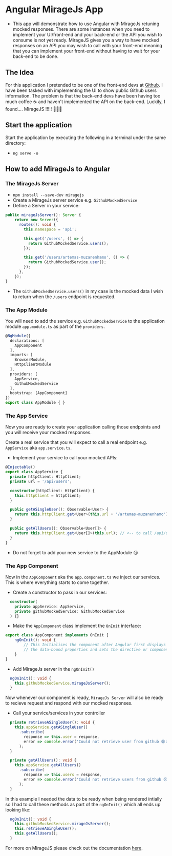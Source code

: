 # Angular MirageJs App

* This app will demonstrate how to use Angular with MirageJs retuning mocked
responses. There are some instances when you need to implement your UI/front-end
and your back-end or the API you wish to consume is not yet ready. MirageJS gives you
a way to have mocked responses on an API you may wish to call with your front-end
meaning that you can implement your front-end without having to wait for your back-end
to be done.

## The Idea
For this application I pretended to be one of the front-end devs at [Github](https://github.com/).
I have been tasked with implementing the UI to show public Github users 
information. The problem is that the back-end devs have been having too much 
coffee ☕️ and haven't implemented the API on the back-end. Luckily, I found....
MirageJS !!!!! 💪🏾😁

## Start the application

Start the application by executing the following in a terminal under the same directory:
* `ng serve -o`

## How to add MirageJs to Angular

### The MirageJs Server

* `npm install --save-dev miragejs`
* Create a MirageJs server service e.g. `GithubMockedService`
* Define a Server in your service:
```typescript
public mirageJsServer(): Server {
    return new Server({
      routes(): void {
        this.namespace = 'api';

        this.get('/users', () => {
          return GithubMockedService.users();
        });

        this.get('/users/artemas-muzanenhamo', () => {
          return GithubMockedService.user();
        });
      },
    });
}
```
* The `GithubMockedService.users()` in my case is the mocked data I wish to return
when the `/users` endpoint is requested.

### The App Module

You will need to add the service e.g. `GithubMockedService` to the application module
`app.module.ts` as part of the `providers`.

```typescript
@NgModule({
  declarations: [
    AppComponent
  ],
  imports: [
    BrowserModule,
    HttpClientModule
  ],
  providers: [
    AppService,
    GithubMockedService
  ],
  bootstrap: [AppComponent]
})
export class AppModule { }
```

### The App Service

Now you are ready to create your application calling those endpoints and you will receive your
mocked responses.

Create a real service that you will expect to call a real endpoint 
e.g. `AppService` aka `app.service.ts`.

* Implement your service to call your mocked APIs:

```typescript
@Injectable()
export class AppService {
  private httpClient: HttpClient;
  private url = '/api/users';

  constructor(httpClient: HttpClient) {
    this.httpClient = httpClient;
  }

  public getASingleUser(): Observable<User> {
    return this.httpClient.get<User>(this.url + '/artemas-muzanenhamo'); // <-- to call /api/users/artemas-muzanenhamo
  }

  public getAllUsers(): Observable<User[]> {
    return this.httpClient.get<User[]>(this.url); // <-- to call /api/users
  }
}
```
* Do not forget to add your new service to the AppModule :smirk:

### The App Component

Now in the `AppComponent` aka the `app.component.ts` we inject our services. This is where
everything starts to come together.

* Create a constructor to pass in our services:
```typescript
  constructor(
    private appService: AppService,
    private githubMockedService: GithubMockedService
  ) {}
```

* Make the `AppComponent` class implement the `OnInit` interface:
```typescript
export class AppComponent implements OnInit {
    ngOnInit(): void {
        // This Initialises the component after Angular first displays 
        // the data-bound properties and sets the directive or component's input properties.
    }
}
```

* Add MirageJs server in the `ngOnInit()`
```typescript
  ngOnInit(): void {
    this.githubMockedService.mirageJsServer();
  }
```
Now whenever our component is ready, `MirageJs Server` will also be ready to recieve request and respond
with our mocked responses.

* Call your service/services in your controller

```typescript
  private retrieveASingleUser(): void {
    this.appService.getASingleUser()
      .subscribe(
        response => this.user = response,
        error => console.error('Could not retrieve user from github 😩: ', error)
      );
  }

  private getAllUsers(): void {
    this.appService.getAllUsers()
      .subscribe(
        response => this.users = response,
        error => console.error('Could not retrieve users from github 😢: ', error)
      );
  }
```

In this example I needed the data to be ready when being rendered intially so
I had to call these methods as part of the `ngOnInit()` which all ends up looking like:

```typescript
  ngOnInit(): void {
    this.githubMockedService.mirageJsServer();
    this.retrieveASingleUser();
    this.getAllUsers();
  }
```

For more on MirageJS please check out the documentation [here](https://miragejs.com/docs/getting-started/introduction/).
